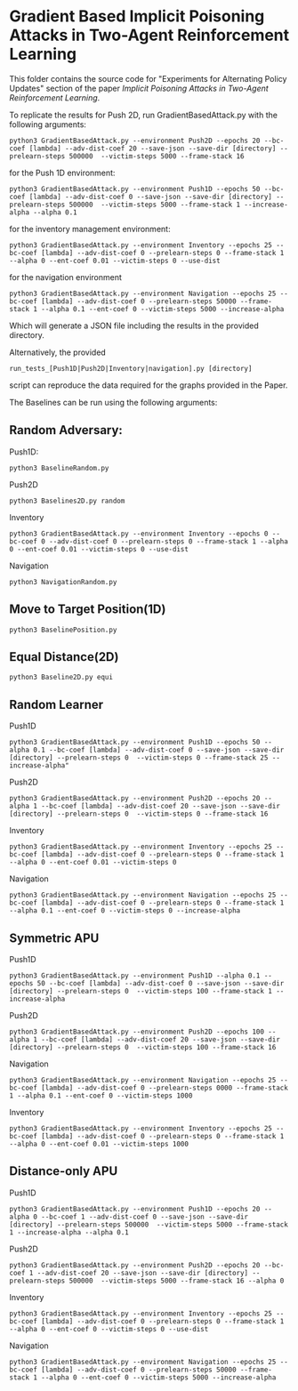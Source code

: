 # Gradient Based Implicit Poisoning Attacks in Two-Agent Reinforcement Learning

This folder contains the source code for "Experiments for Alternating Policy Updates" section of the paper *Implicit Poisoning Attacks in Two-Agent Reinforcement Learning*.

To replicate the results for Push 2D, run GradientBasedAttack.py with the following arguments:
```console 
python3 GradientBasedAttack.py --environment Push2D --epochs 20 --bc-coef [lambda] --adv-dist-coef 20 --save-json --save-dir [directory] --prelearn-steps 500000  --victim-steps 5000 --frame-stack 16
```

for the Push 1D environment:
```console
python3 GradientBasedAttack.py --environment Push1D --epochs 50 --bc-coef [lambda] --adv-dist-coef 0 --save-json --save-dir [directory] --prelearn-steps 500000  --victim-steps 5000 --frame-stack 1 --increase-alpha --alpha 0.1
```
for the inventory management environment:
```console
python3 GradientBasedAttack.py --environment Inventory --epochs 25 --bc-coef [lambda] --adv-dist-coef 0 --prelearn-steps 0 --frame-stack 1 --alpha 0 --ent-coef 0.01 --victim-steps 0 --use-dist
```

for the navigation environment
```console
python3 GradientBasedAttack.py --environment Navigation --epochs 25 --bc-coef [lambda] --adv-dist-coef 0 --prelearn-steps 50000 --frame-stack 1 --alpha 0.1 --ent-coef 0 --victim-steps 5000 --increase-alpha
```


Which will generate a JSON file including the results in the provided directory.

Alternatively, the provided 
```console
run_tests_[Push1D|Push2D|Inventory|navigation].py [directory]
```
script can reproduce the data required for the graphs provided in the Paper. 

The Baselines can be run using the following arguments:

## Random Adversary:
Push1D:
```console
python3 BaselineRandom.py
```
Push2D
```console
python3 Baselines2D.py random
```
Inventory
```console
python3 GradientBasedAttack.py --environment Inventory --epochs 0 --bc-coef 0 --adv-dist-coef 0 --prelearn-steps 0 --frame-stack 1 --alpha 0 --ent-coef 0.01 --victim-steps 0 --use-dist
```
Navigation
```console
python3 NavigationRandom.py
```

## Move to Target Position(1D)
```console
python3 BaselinePosition.py
```

## Equal Distance(2D)
```console
python3 Baseline2D.py equi
```

## Random Learner
Push1D
```console
python3 GradientBasedAttack.py --environment Push1D --epochs 50 --alpha 0.1 --bc-coef [lambda] --adv-dist-coef 0 --save-json --save-dir [directory] --prelearn-steps 0  --victim-steps 0 --frame-stack 25 --increase-alpha"
```
Push2D
```console
python3 GradientBasedAttack.py --environment Push2D --epochs 20 --alpha 1 --bc-coef [lambda] --adv-dist-coef 20 --save-json --save-dir [directory] --prelearn-steps 0  --victim-steps 0 --frame-stack 16
```
Inventory
```console
python3 GradientBasedAttack.py --environment Inventory --epochs 25 --bc-coef [lambda] --adv-dist-coef 0 --prelearn-steps 0 --frame-stack 1 --alpha 0 --ent-coef 0.01 --victim-steps 0
```
Navigation
```console
python3 GradientBasedAttack.py --environment Navigation --epochs 25 --bc-coef [lambda] --adv-dist-coef 0 --prelearn-steps 0 --frame-stack 1 --alpha 0.1 --ent-coef 0 --victim-steps 0 --increase-alpha
```

## Symmetric APU
Push1D
```console
python3 GradientBasedAttack.py --environment Push1D --alpha 0.1 --epochs 50 --bc-coef [lambda] --adv-dist-coef 0 --save-json --save-dir [directory] --prelearn-steps 0  --victim-steps 100 --frame-stack 1 --increase-alpha
```

Push2D
```console
python3 GradientBasedAttack.py --environment Push2D --epochs 100 --alpha 1 --bc-coef [lambda] --adv-dist-coef 20 --save-json --save-dir [directory] --prelearn-steps 0  --victim-steps 100 --frame-stack 16
```

Navigation
```console
python3 GradientBasedAttack.py --environment Navigation --epochs 25 --bc-coef [lambda] --adv-dist-coef 0 --prelearn-steps 0000 --frame-stack 1 --alpha 0.1 --ent-coef 0 --victim-steps 1000
```
Inventory
```console
python3 GradientBasedAttack.py --environment Inventory --epochs 25 --bc-coef [lambda] --adv-dist-coef 0 --prelearn-steps 0 --frame-stack 1 --alpha 0 --ent-coef 0.01 --victim-steps 1000
```

## Distance-only APU
Push1D
```console
python3 GradientBasedAttack.py --environment Push1D --epochs 20 --alpha 0 --bc-coef 1 --adv-dist-coef 0 --save-json --save-dir [directory] --prelearn-steps 500000  --victim-steps 5000 --frame-stack 1 --increase-alpha --alpha 0.1
```

Push2D
```console 
python3 GradientBasedAttack.py --environment Push2D --epochs 20 --bc-coef 1 --adv-dist-coef 20 --save-json --save-dir [directory] --prelearn-steps 500000  --victim-steps 5000 --frame-stack 16 --alpha 0
```

Inventory
```console
python3 GradientBasedAttack.py --environment Inventory --epochs 25 --bc-coef [lambda] --adv-dist-coef 0 --prelearn-steps 0 --frame-stack 1 --alpha 0 --ent-coef 0 --victim-steps 0 --use-dist
```
Navigation
```console
python3 GradientBasedAttack.py --environment Navigation --epochs 25 --bc-coef [lambda] --adv-dist-coef 0 --prelearn-steps 50000 --frame-stack 1 --alpha 0 --ent-coef 0 --victim-steps 5000 --increase-alpha
```
